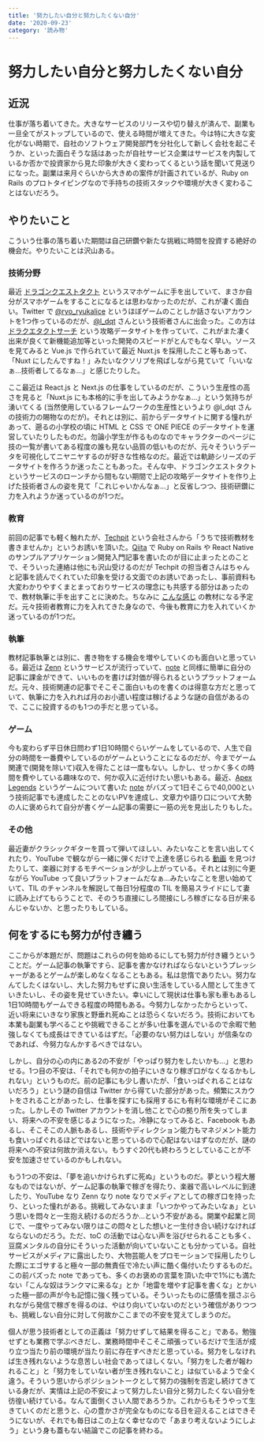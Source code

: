 ```yaml
---
title: '努力したい自分と努力したくない自分'
date: '2020-09-23'
category: '読み物'
---
```


# 努力したい自分と努力したくない自分

## 近況

仕事が落ち着いてきた。大きなサービスのリリースや切り替えが済んで、副業も一旦全てがストップしているので、使える時間が増えてきた。今は特に大きな変化がない時期で、自社のソフトウェア開発部門を分社化して新しく会社を起こそうか、といった面白そうな話はあったが自社サービス企業はサービスを内製しているか否かで投資家から見た印象が大きく変わってくるという話を聞いて見送りになった。副業は来月ぐらいから大きめの案件が計画されているが、Ruby on Rails のプロトタイピングなので手持ちの技術スタックや環境が大きく変わることはないだろう。

## やりたいこと

こういう仕事の落ち着いた期間は自己研鑽や新たな挑戦に時間を投資する絶好の機会だ。やりたいことは沢山ある。

### 技術分野

最近 [ドラゴンクエストタクト](https://www.dragonquest.jp/tact/) というスマホゲームに手を出していて、まさか自分がスマホゲームをすることになるとは思わなかったのだが、これが凄く面白い。Twitter で [@ryo_ryukalice](https://twitter.com/ryo_ryukalice) というほぼゲームのことしか話さないアカウントを1つ作っているのだが、[@l_dqt](https://twitter.com/l_dqt) さんという技術者さんに出会った。この方は [ドラクエタクトサーチ](https://dqtact.net/) という攻略データサイトを作っていて、これがまた凄く出来が良くて新機能追加等といった開発のスピードがとんでもなく早い。ソースを見てみると Vue.js で作られていて最近 Nuxt.js を採用したこと等もあって、「Nuxt にしたんですね！」みたいなクソリプを飛ばしながら見ていて「いいなぁ...技術者してるなぁ...」と感じたりした。

ここ最近は React.js と Next.js の仕事をしているのだが、こういう生産性の高さを見ると「Nuxt.js にも本格的に手を出してみようかなぁ...」という気持ちが湧いてくる (当然使用しているフレームワークの生産性というより @l_dqt さんの技術力の賜物なのだが)。それとは別に、前からデータサイトに関する憧れがあって、遡るの小学校の頃に HTML と CSS で ONE PIECE のデータサイトを運営していたりしたものだ。勿論小学生が作るものなのでキャラクターのページに技の一覧が書いてある程度の誰も見ない品質の低いものだが、元々そういうデータを可視化してニヤニヤするのが好きな性格なのだ。最近では軌跡シリーズのデータサイトを作ろうか迷ったこともあった。そんな中、ドラゴンクエストタクトというサービスのローンチから間もない期間で上記の攻略データサイトを作り上げた技術者さんの姿を見て「これじゃいかんなぁ...」と反省しつつ、技術研鑽に力を入れようか迷っているのが1つだ。

### 教育

前回の記事でも軽く触れたが、[Techpit](https://www.techpit.jp/) という会社さんから「うちで技術教材を書きませんか」というお誘いを頂いた。[Qiita](https://qiita.com/OgiharaRyo) で Ruby on Rails や React Native のサンプルアプリケーション開発入門記事を書いたのが目に止まったとのことで、そういった連絡は他にも沢山受けるのだが Techpit の担当者さんはちゃんと記事を読んでくれていた印象を受ける文面でのお誘いであったし、事前資料も大変わかりやすくまとまっておりサービスの理念にも共感する部分はあったので、教材執筆に手を出すことに決めた。ちなみに [こんな感じ](https://twitter.com/ryo_ryukalice/status/1308154047854116864?s=20) の教材になる予定だ。元々技術者教育に力を入れてきた身なので、今後も教育に力を入れていくか迷っているのが1つだ。

### 執筆

教材記事執筆とは別に、書き物をする機会を増やしていくのも面白いと思っている。最近は [Zenn](https://zenn.dev/) というサービスが流行っていて、[note](https://note.com/) と同様に簡単に自分の記事に課金ができて、いいものを書けば対価が得られるというプラットフォームだ。元々、技術関連の記事でそこそこ面白いものを書くのは得意な方だと思っていて、執筆に力を入れれば月のお小遣い程度は稼げるような謎の自信があるので、ここに投資するのも1つの手だと思っている。

### ゲーム

今も変わらず平日休日問わず1日10時間ぐらいゲームをしているので、人生で自分の時間を一番費やしているのがゲームということになるのだが、今までゲーム関連で(開発を除いて)収入を得たことは一度もない。しかし、せっかく多くの時間を費やしている趣味なので、何か収入に近付けたい思いもある。最近、[Apex Legends](https://www.ea.com/ja-jp/games/apex-legends) というゲームについて書いた [note](https://note.com/ryo_ryukalice/n/n953d21f66d91) がバズって1日そこらで40,000という技術記事でも達成したことのないPVを達成し、文章力や語り口について大勢の人に褒められて自分が書くゲーム記事の需要に一筋の光を見出したりもした。

### その他

最近妻がクラシックギターを買って弾いてほしい、みたいなことを言い出してくれたり、YouTube で観ながら一緒に弾くだけで上達を感じられる [動画](https://www.youtube.com/watch?v=BNmDOGRzX2g) を見つけたりして、楽器に対するモチベーションが少し上がっている。それとは別に今更ながら YouTube って良いプラットフォームだなぁ...みたいなことを思い始めていて、TIL のチャンネルを解説して毎日1分程度の TIL を簡易スライドにして妻に読み上げてもらうことで、そのうち直接にしろ間接にしろ稼ぎになる日が来るんじゃないか、と思ったりもしている。

## 何をするにも努力が付き纏う

ここからが本題だが、問題はこれらの何を始めるにしても努力が付き纏うということだ。ゲーム記事の執筆ですら、記事を書かなければならないというプレッシャーがあるとゲームが楽しめなくなることもある。私は怠惰でありたい。努力なんてしたくはないし、大した努力もせずに良い生活をしている人間として生きていきたいし、その姿を見せていきたい。幸いにして現状は仕事も家も車もあるし1日10時間もゲームできる程度の時間もある。今努力しなかったからといって、近い将来にいきなり家族と野垂れ死ぬことは恐らくないだろう。技術においても本業も副業も学べることや挑戦できることが多い仕事を選んでいるので余暇で勉強しなくても成長はできているはずだ。「必要のない努力はしない」が信条なのであれば、今努力なんかするべきではない。

しかし、自分の心の内にある2の不安が「やっぱり努力をしたいかも...」と思わせる。1つ目の不安は、「それでも何かの拍子にいきなり稼ぎ口がなくなるかもしれない」というものだ。前の記事にも少し書いたが、「食いっぱぐれることはないだろう」という謎の自信は Twitter から得ていた部分があった。頻繁にスカウトをされることがあったし、仕事を探すにも採用するにも有利な環境がそこにあった。しかしその Twitter アカウントを消し他ことで心の拠り所を失ってしまい、将来への不安を感じるようになった。冷静になってみると、Facebook もあるし、そこそこの人脈もあるし、技術やディレクション能力もマネジメント能力も食いっぱぐれるほどではないと思っているので心配はないはずなのだが、謎の将来への不安は何故か消えない。もうすぐ20代も終わろうとしていることが不安を加速させているのかもしれない。

もう1つの不安は、「夢を追いかけられずに死ぬ」というものだ。夢という程大層なものではないが、ゲーム記事の執筆で稼ぎを得たり、楽器で高いレベルに到達したり、YouTube なり Zenn なり note なりでメディアとしての稼ぎ口を持ったり、といった憧れがある。挑戦してみないまま「いつかやってみたいなぁ」という思いを悶々と一生抱え続けるのだろうか...という不安がある。開業や起業と同じで、一度やってみない限りはこの悶々とした想いと一生付き合い続けなければならないのだろう。ただ、toC の活動では心ない声を浴びせられることも多く、豆腐メンタルの自分にそういった活動が向いていないことも分かっている。自社サービスがメディアに露出したり、大物芸能人をプロモーションで採用したりした際にエゴサすると極々一部の無責任で冷たい声に酷く傷付いたりするものだ。この前バズった note であっても、多くのお褒めの言葉を頂いた中で1%にも満たない「こんな奴はランクマに来るな」とか「地雷を増やす記事を書くな」とかいった極一部の声が今も記憶に強く残っている。そういったものに感情を揺さぶられながら発信で稼ぎを得るのは、やはり向いていないのだという確信がありつつも、挑戦しない自分に対して何故かここまでの不安を覚えてしまうのだ。

個人が思う技術者としての正義は「努力せずして結果を得ること」である。勉強せずとも業務で学ぶべきだし、業務時間中そこそこ頑張っているだけで生活が成り立つ当たり前の環境が当たり前に存在すべきだと思っている。努力をしなければ生き残れないような息苦しい社会であってほしくない。「努力をした者が報われること」と「努力をしていない者が生き残れないこと」は似ているようで全く違う。そういう思いからポジショントークとして努力の強制を否定し続けてきている身だが、実情は上記の不安によって努力したい自分と努力したくない自分を彷徨い続けている。なんて面倒くさい人間であろうか。これからもそうやって生きていくのだと思うと、心の豊かさが完全なものになる日を迎えることはできそうにないが、それでも毎日はこの上なく幸せなので「あまり考えないようにしよう」という身も蓋もない結論でこの記事を終わる。
